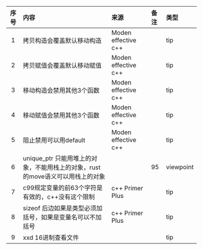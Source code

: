 | 序号 | 内容                                               | 来源                  | 备注 | 类型        |
|:--:|:-------------------------------------------------|:--------------------|:---|:----------|
| 1  | 拷贝构造会覆盖默认移动构造                                    | Moden effective c++ |    | tip       |
| 2  | 拷贝赋值会覆盖默认移动赋值                                    | Moden effective c++ |    | tip       |
| 3  | 移动构造会禁用其他3个函数                                    | Moden effective c++ |    | tip       |
| 4  | 移动赋值会禁用其他3个函数                                    | Moden effective c++ |    | tip       |
| 5  | 阻止禁用可以用default                                   | Moden effective c++ |    | tip       |
| 6  | unique_ptr 只能用堆上的对象，不能用栈上的对象，rust的move语义可以用栈上的对象 |                     | 95 | viewpoint |
| 7  | c99规定变量的前63个字符是有效的，c++没有这个限制                     | c++ Primer Plus     |    | tip       |
| 8  | sizeof 后边如果是类型必须加括号，如果是变量名可以不加括号                 | c++ Primer Plus     |    | tip       |
| 9 | xxd  16进制查看文件 | | | tip |
